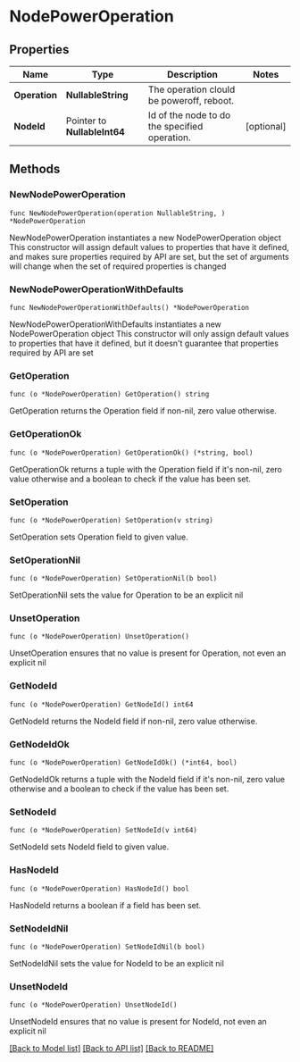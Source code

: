 # NodePowerOperation

## Properties

Name | Type | Description | Notes
------------ | ------------- | ------------- | -------------
**Operation** | **NullableString** | The operation clould be poweroff, reboot. | 
**NodeId** | Pointer to **NullableInt64** | Id of the node to do the specified operation. | [optional] 

## Methods

### NewNodePowerOperation

`func NewNodePowerOperation(operation NullableString, ) *NodePowerOperation`

NewNodePowerOperation instantiates a new NodePowerOperation object
This constructor will assign default values to properties that have it defined,
and makes sure properties required by API are set, but the set of arguments
will change when the set of required properties is changed

### NewNodePowerOperationWithDefaults

`func NewNodePowerOperationWithDefaults() *NodePowerOperation`

NewNodePowerOperationWithDefaults instantiates a new NodePowerOperation object
This constructor will only assign default values to properties that have it defined,
but it doesn't guarantee that properties required by API are set

### GetOperation

`func (o *NodePowerOperation) GetOperation() string`

GetOperation returns the Operation field if non-nil, zero value otherwise.

### GetOperationOk

`func (o *NodePowerOperation) GetOperationOk() (*string, bool)`

GetOperationOk returns a tuple with the Operation field if it's non-nil, zero value otherwise
and a boolean to check if the value has been set.

### SetOperation

`func (o *NodePowerOperation) SetOperation(v string)`

SetOperation sets Operation field to given value.


### SetOperationNil

`func (o *NodePowerOperation) SetOperationNil(b bool)`

 SetOperationNil sets the value for Operation to be an explicit nil

### UnsetOperation
`func (o *NodePowerOperation) UnsetOperation()`

UnsetOperation ensures that no value is present for Operation, not even an explicit nil
### GetNodeId

`func (o *NodePowerOperation) GetNodeId() int64`

GetNodeId returns the NodeId field if non-nil, zero value otherwise.

### GetNodeIdOk

`func (o *NodePowerOperation) GetNodeIdOk() (*int64, bool)`

GetNodeIdOk returns a tuple with the NodeId field if it's non-nil, zero value otherwise
and a boolean to check if the value has been set.

### SetNodeId

`func (o *NodePowerOperation) SetNodeId(v int64)`

SetNodeId sets NodeId field to given value.

### HasNodeId

`func (o *NodePowerOperation) HasNodeId() bool`

HasNodeId returns a boolean if a field has been set.

### SetNodeIdNil

`func (o *NodePowerOperation) SetNodeIdNil(b bool)`

 SetNodeIdNil sets the value for NodeId to be an explicit nil

### UnsetNodeId
`func (o *NodePowerOperation) UnsetNodeId()`

UnsetNodeId ensures that no value is present for NodeId, not even an explicit nil

[[Back to Model list]](../README.md#documentation-for-models) [[Back to API list]](../README.md#documentation-for-api-endpoints) [[Back to README]](../README.md)



